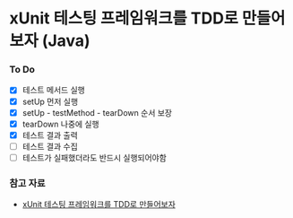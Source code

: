 # xUnit 테스팅 프레임워크를 TDD로 만들어보자 (Java)

### To Do
- [x] 테스트 메서드 실행
- [x] setUp 먼저 실행
- [x] setUp - testMethod - tearDown 순서 보장
- [x] tearDown 나중에 실행
- [x] 테스트 결과 출력
- [ ] 테스트 결과 수집
- [ ] 테스트가 실패했더라도 반드시 실행되어야함

### 참고 자료
- [xUnit 테스팅 프레임워크를 TDD로 만들어보자](https://www.youtube.com/watch?v=tdKFZcZSJmg)
